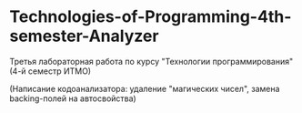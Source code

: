 # Technologies-of-Programming-4th-semester-Analyzer

Третья лабораторная работа по курсу "Технологии программирования" (4-й семестр ИТМО)

(Написание кодоанализатора: удаление "магических чисел", замена backing-полей на автосвойства)
